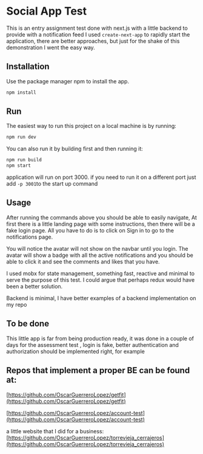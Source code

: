# Social App Test

This is an entry assignment test done with next.js with a little backend to provide with a notification feed
I used `create-next-app` to rapidly start the application, there are better approaches, but just for the shake of this demonstration I went the easy way.

## Installation

Use the package manager npm to install the app.

```bash
npm install
```

## Run

The easiest way to run this project on a local machine is by running:

```bash
npm run dev
```

You can also run it by building first and then running it:

```bash
npm run build
npm start
```

application will run on port 3000. if you need to run it on a different port just add `-p 3001`to the start up command

## Usage

After running the commands above you should be able to easily navigate, At first there is a little landing page with some instructions, then there will be a fake login page. All you have to do is to click on Sign in to go to the notifications page.

You will notice the avatar will not show on the navbar until you login. The avatar will show a badge with all the active notifications and you should be able to click it and see the comments and likes that you have.

I used mobx for state management, something fast, reactive and minimal to serve the purpose of this test. I could argue that perhaps redux would have been a better solution.

Backend is minimal, I have better examples of a backend implementation on my repo

## To be done

This little app is far from being production ready, it was done in a couple of days for the assessment test , login is fake, better authentication and authorization should be implemented right, for example

## Repos that implement a proper BE can be found at:

[https://github.com/OscarGuerreroLopez/getfit](https://github.com/OscarGuerreroLopez/getfit)

[https://github.com/OscarGuerreroLopez/account-test](https://github.com/OscarGuerreroLopez/account-test)

a little website that I did for a business:
[https://github.com/OscarGuerreroLopez/torrevieja_cerrajeros](https://github.com/OscarGuerreroLopez/torrevieja_cerrajeros)
